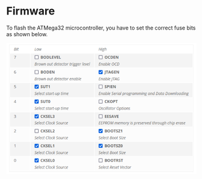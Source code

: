 # Firmware

To flash the ATMega32 microcontroller, you have to set the correct fuse bits as shown below.

![Fuse_Bits](./Fuse_Bits.PNG)
